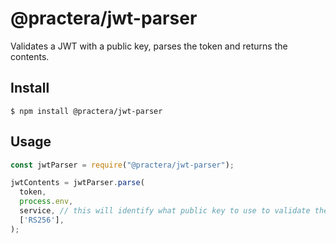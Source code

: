 # @practera/jwt-parser

Validates a JWT with a public key, parses the token and returns the contents.

## Install

```
$ npm install @practera/jwt-parser
```

## Usage

```js
const jwtParser = require("@practera/jwt-parser");

jwtContents = jwtParser.parse(
  token,
  process.env,
  service, // this will identify what public key to use to validate the token
  ['RS256'],
);
```